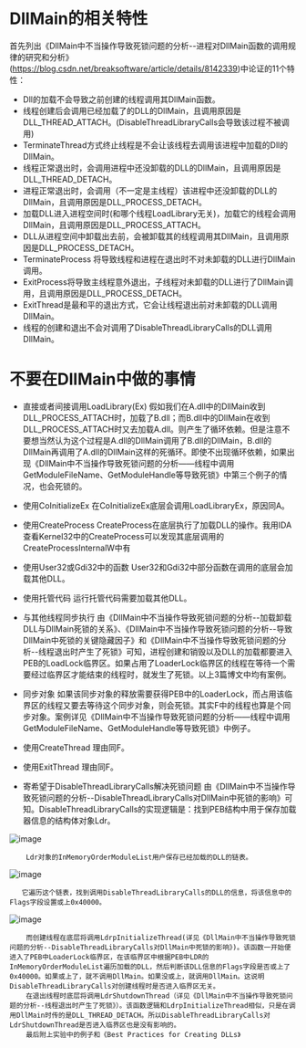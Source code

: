 # DllMain的相关特性

首先列出《DllMain中不当操作导致死锁问题的分析--进程对DllMain函数的调用规律的研究和分析》(https://blog.csdn.net/breaksoftware/article/details/8142339)中论证的11个特性：

- Dll的加载不会导致之前创建的线程调用其DllMain函数。
- 线程创建后会调用已经加载了的DLL的DllMain，且调用原因是DLL_THREAD_ATTACH。(DisableThreadLibraryCalls会导致该过程不被调用)
- TerminateThread方式终止线程是不会让该线程去调用该进程中加载的Dll的DllMain。
- 线程正常退出时，会调用进程中还没卸载的DLL的DllMain，且调用原因是DLL_THREAD_DETACH。
- 进程正常退出时，会调用（不一定是主线程）该进程中还没卸载的DLL的DllMain，且调用原因是DLL_PROCESS_DETACH。
- 加载DLL进入进程空间时(和哪个线程LoadLibrary无关)，加载它的线程会调用DllMain，且调用原因是DLL_PROCESS_ATTACH。
- DLL从进程空间中卸载出去前，会被卸载其的线程调用其DllMain，且调用原因是DLL_PROCESS_DETACH。
- TerminateProcess 将导致线程和进程在退出时不对未卸载的DLL进行DllMain调用。
- ExitProcess将导致主线程意外退出，子线程对未卸载的DLL进行了DllMain调用，且调用原因是DLL_PROCESS_DETACH。
- ExitThread是最和平的退出方式，它会让线程退出前对未卸载的DLL调用DllMain。
- 线程的创建和退出不会对调用了DisableThreadLibraryCalls的DLL调用DllMain。

# 不要在DllMain中做的事情

- 直接或者间接调用LoadLibrary(Ex)
        假如我们在A.dll中的DllMain收到DLL_PROCESS_ATTACH时，加载了B.dll；而B.dll中的DllMain在收到DLL_PROCESS_ATTACH时又去加载A.dll。则产生了循环依赖。但是注意不要想当然认为这个过程是A.dll的DllMain调用了B.dll的DllMain，B.dll的DllMain再调用了A.dll的DllMain这样的死循环。即使不出现循环依赖，如果出现《DllMain中不当操作导致死锁问题的分析——线程中调用GetModuleFileName、GetModuleHandle等导致死锁》中第三个例子的情况，也会死锁的。

- 使用CoInitializeEx
        在CoInitializeEx底层会调用LoadLibraryEx，原因同A。

- 使用CreateProcess
        CreateProcess在底层执行了加载DLL的操作。我用IDA查看Kernel32中的CreateProcess可以发现其底层调用的CreateProcessInternalW中有

- 使用User32或Gdi32中的函数
        User32和Gdi32中部分函数在调用的底层会加载其他DLL。

- 使用托管代码
        运行托管代码需要加载其他DLL。

- 与其他线程同步执行
        由《DllMain中不当操作导致死锁问题的分析--加载卸载DLL与DllMain死锁的关系》、《DllMain中不当操作导致死锁问题的分析--导致DllMain中死锁的关键隐藏因子》和《DllMain中不当操作导致死锁问题的分析--线程退出时产生了死锁》可知，进程创建和销毁以及DLL的加载都要进入PEB的LoadLock临界区。如果占用了LoaderLock临界区的线程在等待一个需要经过临界区才能结束的线程时，就发生了死锁。以上3篇博文中均有案例。

- 同步对象
        如果该同步对象的释放需要获得PEB中的LoaderLock，而占用该临界区的线程又要去等待这个同步对象，则会死锁。其实F中的线程也算是个同步对象。案例详见《DllMain中不当操作导致死锁问题的分析——线程中调用GetModuleFileName、GetModuleHandle等导致死锁》中例子。

- 使用CreateThread
        理由同F。

- 使用ExitThread
       理由同F。

- 寄希望于DisableThreadLibraryCalls解决死锁问题
        由《DllMain中不当操作导致死锁问题的分析--DisableThreadLibraryCalls对DllMain中死锁的影响》可知。DisableThreadLibraryCalls的实现逻辑是：找到PEB结构中用于保存加载器信息的结构体对象Ldr。
        
![image](https://github.com/f304646673/dll_best_prac/assets/5725174/384f88be-914e-4bf0-9a29-00202cc2676b)
        
        Ldr对象的InMemoryOrderModuleList用户保存已经加载的DLL的链表。
![image](https://github.com/f304646673/dll_best_prac/assets/5725174/8443a5bd-0a1b-4540-a804-fd4346a79b40)
       
       它遍历这个链表，找到调用DisableThreadLibraryCalls的DLL的信息，将该信息中的Flags字段设置或上0x40000。
![image](https://github.com/f304646673/dll_best_prac/assets/5725174/7f77182b-7c6e-446c-9453-78a78074d4c9)
        
        而创建线程在底层将调用LdrpInitializeThread(详见《DllMain中不当操作导致死锁问题的分析--DisableThreadLibraryCalls对DllMain中死锁的影响》)。该函数一开始便进入了PEB中LoaderLock临界区，在该临界区中根据PEB中LDR的InMemoryOrderModuleList遍历加载的DLL，然后判断该DLL信息的Flags字段是否或上了0x40000。如果或上了，就不调用DllMain。如果没或上，就调用DllMain。这说明DisableThreadLibraryCalls对创建线程时是否进入临界区无关。
        在退出线程时底层将调用LdrShutdownThread（详见《DllMain中不当操作导致死锁问题的分析--线程退出时产生了死锁》）。该函数逻辑和LdrpInitializeThread相似，只是在调用DllMain时传的是DLL_THREAD_DETACH。所以DisableThreadLibraryCalls对LdrShutdownThread是否进入临界区也是没有影响的。
        最后附上实验中的例子和《Best Practices for Creating DLLs》
